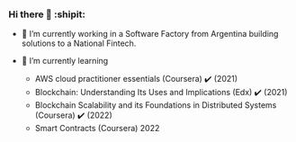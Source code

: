 ### Hi there 👋 :shipit:



- 🔭 I’m currently working in a Software Factory from Argentina building solutions to a National Fintech.

- :book: I’m currently learning 
   - AWS cloud practitioner essentials (Coursera) :heavy_check_mark: (2021)
   - Blockchain: Understanding Its Uses and Implications (Edx)  :heavy_check_mark: (2021)
   -  Blockchain Scalability and its Foundations in Distributed Systems (Coursera) :heavy_check_mark: (2022)
   -  Smart Contracts (Coursera) 2022
